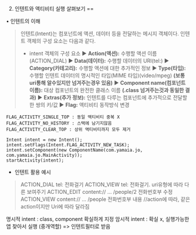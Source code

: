 2. 인텐트와 액티비티 실행 살펴보기
==

•	인텐트의 이해
>인텐트(Intent)는 컴포넌트에 액션, 데이터 등을 전달하는 메시지 객체이다. 인텐트 객체의 구성 요소는 다음과 같다.
>
>- intent 객체의 구성 요소
>▶ **Action(액션):** 수행할 액션 이름(ACTION_DIAL)
>▶ **Data(데이터):** 수행할 데이터의 URI(tel:)
>▶ **Category(카테고리):** 수행할 액션에 대한 추가적인 정보
>▶ **Type(타입):**  
> 수행할 인텐트 데이터의 명시적인 타입(MIME 타입)(video/mpeg)
>**(보통 uri통해 알수있지만 넘겨주는경우 있음)**
>▶ **Component name(컴포넌트 이름):** 대상 컴포넌트의 완전한 클래스 이름
>**(.class 넘겨주는것과 동일한 결과)**
>▶ **Extras(추가 정보):** 인텐트를 다루는 컴포넌트에 추가적으로 전달할 한 쌍의 키/값
>▶ **Flag:** 액티비티 동작방식 변경
>
```
FLAG_ACTIVITY_SINGLE_TOP : 동일 액티비티 중복 X
FLAG_ACTIVITY_NO_HISTORY : 스택에 남기지않음
FLAG_ACTIVITY_CLEAR_TOP : 상위 액티비티까지 모두 제거

Intent intent = new Intent();
intent.setFlags(Intent.FLAG_ACTIVITY_NEW_TASK);
intent.setComponent(new ComponentName(com.yamaia.jo, com.yamaia.jo.MainActivity));
startActivity(intent);

```
- 인텐트 활용 예시
>
>ACTION_DIAL tel: 전화걸기
ACTION_VIEW tel: 전화걸기. uri유형에 따라 다른 보여주기
ACTION_EDIT content:// … /people/2 전화번호부 수정
ACTION_VIEW content:// … /people 전화번호부 내용
//action에 따라, 같은 action이지만 Uri에 따라 달라짐
>
명시적 intent  : class, component 확실하게 지정
암시적 intent : 확실 x, 실행가능한 앱 찾아서 실행 (중개역할) => 인텐트필터로 받음

>
